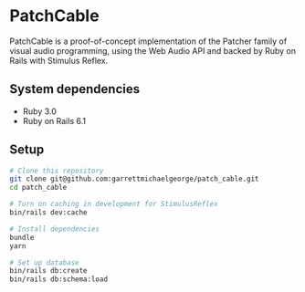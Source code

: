 # PatchCable

PatchCable is a proof-of-concept implementation of the Patcher family of visual
audio programming, using the Web Audio API and backed by Ruby on Rails with
Stimulus Reflex.

## System dependencies

- Ruby 3.0
- Ruby on Rails 6.1

## Setup

```bash
# Clone this repository
git clone git@github.com:garrettmichaelgeorge/patch_cable.git
cd patch_cable

# Turn on caching in development for StimulusReflex
bin/rails dev:cache

# Install dependencies
bundle
yarn

# Set up database
bin/rails db:create
bin/rails db:schema:load
```
